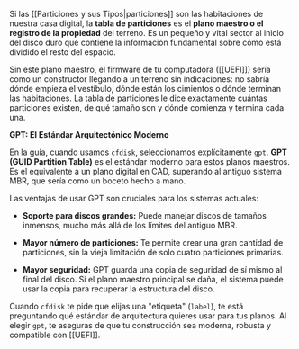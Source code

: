 Si las [[Particiones y sus Tipos|particiones]] son las habitaciones de nuestra casa digital, la **tabla de particiones** es el **plano maestro o el registro de la propiedad** del terreno. Es un pequeño y vital sector al inicio del disco duro que contiene la información fundamental sobre cómo está dividido el resto del espacio.

Sin este plano maestro, el firmware de tu computadora ([[UEFI]]) sería como un constructor llegando a un terreno sin indicaciones: no sabría dónde empieza el vestíbulo, dónde están los cimientos o dónde terminan las habitaciones. La tabla de particiones le dice exactamente cuántas particiones existen, de qué tamaño son y dónde comienza y termina cada una.

**GPT: El Estándar Arquitectónico Moderno**

En la guía, cuando usamos `cfdisk`, seleccionamos explícitamente `gpt`. **GPT (GUID Partition Table)** es el estándar moderno para estos planos maestros. Es el equivalente a un plano digital en CAD, superando al antiguo sistema MBR, que sería como un boceto hecho a mano.

Las ventajas de usar GPT son cruciales para los sistemas actuales:

- **Soporte para discos grandes:** Puede manejar discos de tamaños inmensos, mucho más allá de los límites del antiguo MBR.
    
- **Mayor número de particiones:** Te permite crear una gran cantidad de particiones, sin la vieja limitación de solo cuatro particiones primarias.
    
- **Mayor seguridad:** GPT guarda una copia de seguridad de sí mismo al final del disco. Si el plano maestro principal se daña, el sistema puede usar la copia para recuperar la estructura del disco.
    

Cuando `cfdisk` te pide que elijas una "etiqueta" (`label`), te está preguntando qué estándar de arquitectura quieres usar para tus planos. Al elegir `gpt`, te aseguras de que tu construcción sea moderna, robusta y compatible con [[UEFI]].